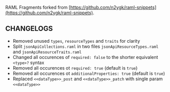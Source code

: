 RAML Fragments forked from [https://github.com/n2ygk/raml-snippets](https://github.com/n2ygk/raml-snippets).

## CHANGELOGS

* Removed unused `types`, `resourceTypes` and `traits` for clarity
* Split `jsonApiCollections.raml` in two files `jsonApiResourceTypes.raml` and `jsonApiResourceTraits.raml`
* Changed all occurences of `required: false` to the shorter equivalent `<type>?` syntax
* Removed all occurences ot `required: true` (default is `true`)
* Removed all occurences ot `additionalProperties: true` (default is `true`)
* Replaced `<<dataType>>_post` and `<<dataType>>_patch` with single param `<<dataType>>`
